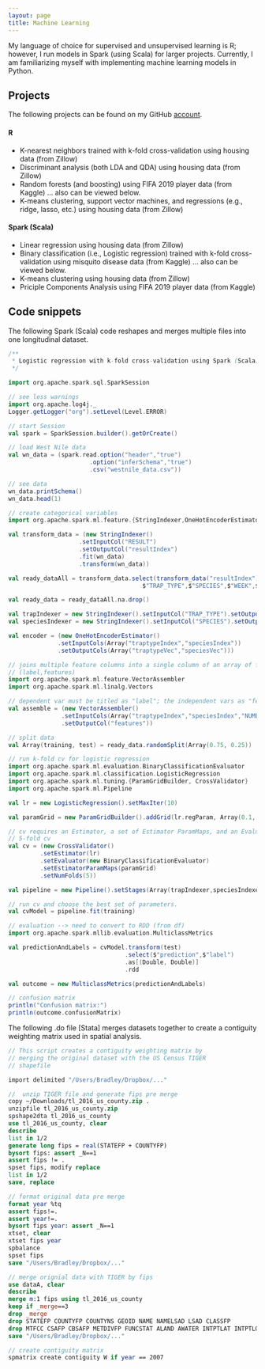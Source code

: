 ```yaml
---
layout: page
title: Machine Learning
---
```


My language of choice for supervised and unsupervised learning is R; however, I run models in Spark (using Scala) for larger projects. Currently, I am familiarizing myself with implementing machine learning models in Python.

## Projects

The following projects can be found on my GitHub [account](https://github.com/jbeustice/machineLearning).

#### R
* K-nearest neighbors trained with k-fold cross-validation using housing data (from Zillow)
* Discriminant analysis (both LDA and QDA) using housing data (from Zillow)
* Random forests (and boosting) using FIFA 2019 player data (from Kaggle) ... also can be viewed below.
* K-means clustering, support vector machines, and regressions (e.g., ridge, lasso, etc.) using housing data (from Zillow)

#### Spark (Scala)
* Linear regression using housing data (from Zillow)
* Binary classification (i.e., Logistic regression) trained with k-fold cross-validation using misquito disease data (from Kaggle) ... also can be viewed below.
* K-means clustering using housing data (from Zillow)
* Priciple Components Analysis using FIFA 2019 player data (from Kaggle)

## Code snippets

The following Spark (Scala) code reshapes and merges multiple files into one longitudinal dataset.
``` scala
/**
 * Logistic regression with k-fold cross-validation using Spark (Scala)
 */

import org.apache.spark.sql.SparkSession

// see less warnings
import org.apache.log4j._
Logger.getLogger("org").setLevel(Level.ERROR)

// start Session
val spark = SparkSession.builder().getOrCreate()

// load West Nile data
val wn_data = (spark.read.option("header","true")
                       .option("inferSchema","true")
                       .csv("westnile_data.csv"))

// see data
wn_data.printSchema()
wn_data.head(1)

// create categorical variables
import org.apache.spark.ml.feature.{StringIndexer,OneHotEncoderEstimator}

val transform_data = (new StringIndexer()
                    .setInputCol("RESULT")
                    .setOutputCol("resultIndex")
                    .fit(wn_data)
                    .transform(wn_data))

val ready_dataAll = transform_data.select(transform_data("resultIndex").as("label"),
                                      $"TRAP_TYPE",$"SPECIES",$"WEEK",$"NUMBER OF MOSQUITOES")

val ready_data = ready_dataAll.na.drop()

val trapIndexer = new StringIndexer().setInputCol("TRAP_TYPE").setOutputCol("traptypeIndex")
val speciesIndexer = new StringIndexer().setInputCol("SPECIES").setOutputCol("speciesIndex")

val encoder = (new OneHotEncoderEstimator()
              .setInputCols(Array("traptypeIndex","speciesIndex"))
              .setOutputCols(Array("traptypeVec","speciesVec")))

// joins multiple feature columns into a single column of an array of feature values
// (label,features)
import org.apache.spark.ml.feature.VectorAssembler
import org.apache.spark.ml.linalg.Vectors

// dependent var must be titled as "label"; the independent vars as "features"
val assemble = (new VectorAssembler()
               .setInputCols(Array("traptypeIndex","speciesIndex","NUMBER OF MOSQUITOES"))
               .setOutputCol("features"))

// split data
val Array(training, test) = ready_data.randomSplit(Array(0.75, 0.25))

// run k-fold cv for logistic regression
import org.apache.spark.ml.evaluation.BinaryClassificationEvaluator
import org.apache.spark.ml.classification.LogisticRegression
import org.apache.spark.ml.tuning.{ParamGridBuilder, CrossValidator}
import org.apache.spark.ml.Pipeline

val lr = new LogisticRegression().setMaxIter(10)

val paramGrid = new ParamGridBuilder().addGrid(lr.regParam, Array(0.1, 0.01)).build()

// cv requires an Estimator, a set of Estimator ParamMaps, and an Evaluator
// 5-fold cv
val cv = (new CrossValidator()
         .setEstimator(lr)
         .setEvaluator(new BinaryClassificationEvaluator)
         .setEstimatorParamMaps(paramGrid)
         .setNumFolds(5))

val pipeline = new Pipeline().setStages(Array(trapIndexer,speciesIndexer,encoder,assemble,cv))

// run cv and choose the best set of parameters.
val cvModel = pipeline.fit(training)

// evaluation --> need to convert to RDD (from df)
import org.apache.spark.mllib.evaluation.MulticlassMetrics

val predictionAndLabels = cvModel.transform(test)
                                 .select($"prediction",$"label")
                                 .as[(Double, Double)]
                                 .rdd

val outcome = new MulticlassMetrics(predictionAndLabels)

// confusion matrix
println("Confusion matrix:")
println(outcome.confusionMatrix)
```

The following .do file [Stata] merges datasets together to create a contiguity weighting matrix used in spatial analysis.
``` stata
// This script creates a contiguity weighting matrix by
// merging the original dataset with the US Census TIGER
// shapefile

import delimited "/Users/Bradley/Dropbox/..."

//  unzip TIGER file and generate fips pre merge
copy ~/Downloads/tl_2016_us_county.zip .
unzipfile tl_2016_us_county.zip
spshape2dta tl_2016_us_county
use tl_2016_us_county, clear
describe
list in 1/2
generate long fips = real(STATEFP + COUNTYFP)
bysort fips: assert _N==1
assert fips != .
spset fips, modify replace
list in 1/2
save, replace

// format original data pre merge
format year %tq
assert fips!=.
assert year!=.
bysort fips year: assert _N==1
xtset, clear
xtset fips year
spbalance
spset fips
save "/Users/Bradley/Dropbox/..."

// merge orignial data with TIGER by fips
use dataA, clear
describe
merge m:1 fips using tl_2016_us_county
keep if _merge==3
drop _merge
drop STATEFP COUNTYFP COUNTYNS GEOID NAME NAMELSAD LSAD CLASSFP
drop MTFCC CSAFP CBSAFP METDIVFP FUNCSTAT ALAND AWATER INTPTLAT INTPTLON
save "/Users/Bradley/Dropbox/..."

// create contiguity matrix
spmatrix create contiguity W if year == 2007
```
